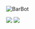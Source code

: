 ![BarBot](https://socialify.git.ci/thet3o/BarBot/image?description=1&descriptionEditable=An%20ambitious%20project%20that%20want%20create%20an%20autonomous%20food%20delivery%20robot%20which%20use%20different%20techs%20to%20do%20its%20job.&font=Source%20Code%20Pro&language=0&name=1&pattern=Circuit%20Board&theme=Auto)

![](https://img.shields.io/badge/license-BSD_3--Clause-orange) ![](https://img.shields.io/badge/python-3.10-blue)
